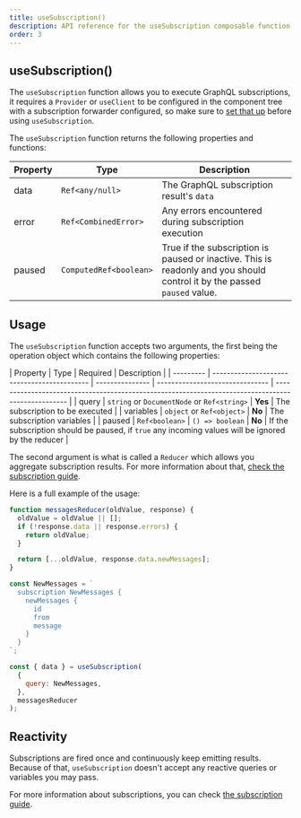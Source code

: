 ```yaml
---
title: useSubscription()
description: API reference for the useSubscription composable function
order: 3
---
```


## useSubscription()

The `useSubscription` function allows you to execute GraphQL subscriptions, it requires a `Provider` or `useClient` to be configured in the component tree with a subscription forwarder configured, so make sure to [set that up](/guide/subscriptions) before using `useSubscription`.

The `useSubscription` function returns the following properties and functions:

| Property | Type                   | Description                                                                                                              |
| -------- | ---------------------- | ------------------------------------------------------------------------------------------------------------------------ |
| data     | `Ref<any/null>`        | The GraphQL subscription result's `data`                                                                                 |
| error    | `Ref<CombinedError>`   | Any errors encountered during subscription execution                                                                     |
| paused   | `ComputedRef<boolean>` | True if the subscription is paused or inactive. This is readonly and you should control it by the passed `paused` value. |

## Usage

The `useSubscription` function accepts two arguments, the first being the operation object which contains the following properties:

| Property  | Type                                        | Required        | Description                     |
| --------- | ------------------------------------------- | --------------- | ------------------------------- | -------------------------------------------------------------------------------------------------- |
| query     | `string` or `DocumentNode` or `Ref<string>` | **Yes**         | The subscription to be executed |
| variables | `object` or `Ref<object>`                   | **No**          | The subscription variables      |
| paused    | `Ref<boolean>`                              | `() => boolean` | **No**                          | If the subscription should be paused, if `true` any incoming values will be ignored by the reducer |

The second argument is what is called a `Reducer` which allows you aggregate subscription results. For more information about that, [check the subscription guide](/guide/subscriptions).

Here is a full example of the usage:

```js
function messagesReducer(oldValue, response) {
  oldValue = oldValue || [];
  if (!response.data || response.errors) {
    return oldValue;
  }

  return [...oldValue, response.data.newMessages];
}

const NewMessages = `
  subscription NewMessages {
    newMessages {
      id
      from
      message
    }
  }
`;

const { data } = useSubscription(
  {
    query: NewMessages,
  },
  messagesReducer
);
```

## Reactivity

Subscriptions are fired once and continuously keep emitting results. Because of that, `useSubscription` doesn't accept any reactive queries or variables you may pass.

For more information about subscriptions, you can check [the subscription guide](/guide/subscriptions).
